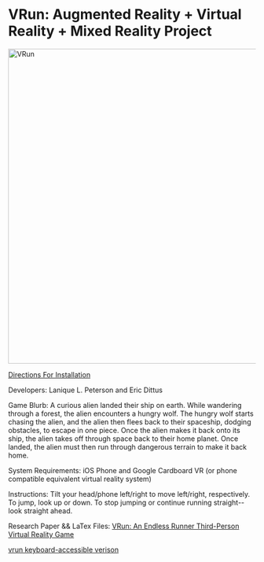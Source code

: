 # VRun: Augmented Reality + Virtual Reality + Mixed Reality Project 

[<img width="641" alt="VRun" src="https://user-images.githubusercontent.com/54916166/179155042-87ce69a4-3de3-42fa-8dd2-ff8e8e563f45.png">](https://www.youtube.com/watch?v=rQ-VMlocOac)

[Directions For Installation](https://github.com/La-Nique/VRun/files/9106682/Directions.and.Installation.docx)

Developers: Lanique L. Peterson and Eric Dittus

Game Blurb:
A curious alien landed their ship on earth. While wandering through a forest, the alien encounters a hungry wolf. The hungry wolf starts chasing the alien, and the alien then flees back to their spaceship, dodging obstacles, to escape in one piece. Once the alien makes it back onto its ship, the alien takes off through space back to their home planet. Once landed, the alien must then run through dangerous terrain to make it back home.

System Requirements:
iOS Phone and Google Cardboard VR (or phone compatible equivalent virtual reality system)

Instructions:
Tilt your head/phone left/right to move left/right, respectively. 
To jump, look up or down. 
To stop jumping or continue running straight-- look straight ahead.

Research Paper && LaTex Files: [VRun: An Endless Runner Third-Person Virtual Reality Game](https://github.com/La-Nique/VRun/tree/main/research-paper)

[vrun keyboard-accessible verison](https://github.com/EricDittus/VRun_KeyboardAccessible)






